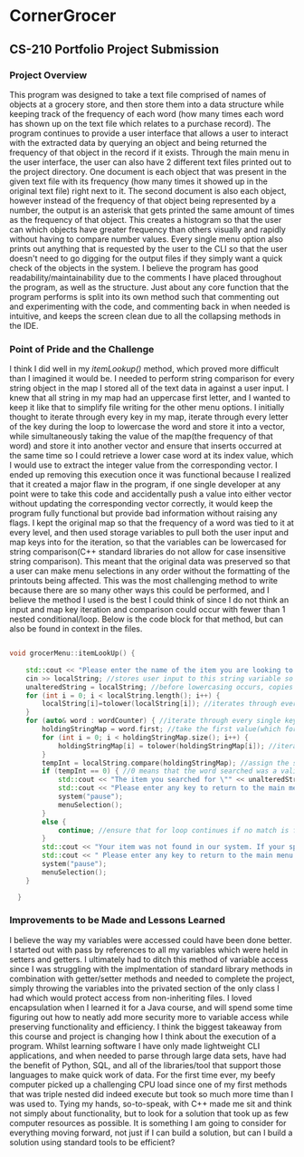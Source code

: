 # CornerGrocer
## CS-210 Portfolio Project Submission
### Project Overview
This program was designed to take a text file comprised of names of objects at a grocery store, and then store them into a data structure while keeping track of the
frequency of each word (how many times each word has shown up on the text file which relates to a purchase record). The program continues to provide a user interface
that allows a user to interact with the extracted data by querying an object and being returned the frequency of that object in the record if it exists. Through the 
main menu in the user interface, the user can also have 2 different text files printed out to the project directory. One document is each object that was present in 
the given text file with its frequency (how many times it showed up in the original text file) right next to it. The second document is also each object, however 
instead of the frequency of that object being represented by a number, the output is an asterisk that gets printed the same amount of times as the frequency of that
object. This creates a histogram so that the user can which objects have greater frequency than others visually and rapidly without having to compare number values.
Every single menu option also prints out anything that is requested by the user to the CLI so that the user doesn't need to go digging for the output files if they 
simply want a quick check of the objects in the system. I believe the program has good readability/maintainability due to the comments I have placed throughout
the program, as well as the structure. Just about any core function that the program performs is split into its own method such that commenting out and experimenting
with the code, and commenting back in when needed is intuitive, and keeps the screen clean due to all the collapsing methods in the IDE.

### Point of Pride and the Challenge
I think I did well in my *itemLookup()* method, which proved more difficult than I imagined it would be. I needed to perform string comparison for every string object
in the map I stored all of the text data in against a user input. I knew that all string in my map had an uppercase first letter, and I wanted to keep it like that
to simplify file writing for the other menu options. I initially thought to iterate through every key in my map, iterate through every letter of the key during the loop
to lowercase the word and store it into a vector, while simultaneously taking the value of the map(the frequency of that word) and store it into another vector and ensure
that inserts occurred at the same time so I could retrieve a lower case word at its index value, which I would use to extract the integer value from the corresponding 
vector. I ended up removing this execution once it was functional because I realized that it created a major flaw in the program, if one single developer at any point
were to take this code and accidentally push a value into either vector without updating the corresponding vector correctly, it would keep the program fully functional
but provide bad information without raising any flags. I kept the original map so that the frequency of a word was tied to it at every level, and then used storage
variables to pull both the user input and map keys into for the iteration, so that the variables can be lowercased for string comparison(C++ standard libraries do not
allow for case insensitive string comparison). This meant that the original data was preserved so that a user can make menu selections in any order without the formatting
of the printouts being affected. This was the most challenging method to
write because there are so many other ways this could be performed, and I believe the method I used is the best I could think of since I do not think 
an input and map key iteration and comparison could occur with fewer than 1 nested conditional/loop.  Below is the code block for that method, but can also be found in context in the files.
```c++

void grocerMenu::itemLookUp() {
    
    std::cout << "Please enter the name of the item you are looking to find a quantity for:";
    cin >> localString; //stores user input to this string variable so it can be lowercased for comparison
    unalteredString = localString; //before lowercasing occurs, copies the information of what was just typed so it can be returned to the user later
    for (int i = 0; i < localString.length(); i++) {
        localString[i]=tolower(localString[i]); //iterates through every letter of the input and lowercases it
    }
    for (auto& word : wordCounter) { //iterate through every single key,value pair in my wordCounter map
        holdingStringMap = word.first; //take the first value(which for this map is the object name) and toss it into a storage variable
        for (int i = 0; i < holdingStringMap.size(); i++) {
            holdingStringMap[i] = tolower(holdingStringMap[i]); //iterate through that storage variable to lowercase it while preserving the map keys
        }
        tempInt = localString.compare(holdingStringMap); //assign the string comparison results to an integer
        if (tempInt == 0) { //0 means that the word searched was a valid object in the system and outputs its map value for the matching key
            std::cout << "The item you searched for \"" << unalteredString << "\" appeared " << word.second << " times!\n"; // and returns what user typed 
            std::cout << "Please enter any key to return to the main menu!\n";
            system("pause"); 
            menuSelection();
        }
        else {
            continue; //ensure that for loop continues if no match is found up to this point until all of the elements in wordCounter have been evaluated
        }
        std::cout << "Your item was not found in our system. If your spelling is correct, then your item may not be in our system.\n";
        std::cout << " Please enter any key to return to the main menu and try again!";
        system("pause");
        menuSelection();
    }

  }

```
### Improvements to be Made and Lessons Learned
I believe the way my variables were accessed could have been done better. I started out with pass by references to all my variables which were held in setters and getters. I ultimately
had to ditch this method of variable access since I was struggling with the implmentation of standard library methods in combination with getter/setter methods and 
needed to complete the project, simply throwing the variables into the privated section of the only class I had which would protect access from non-inheriting files.
I loved encapsulation when I learned it for a Java course, and will spend some time figuring out how to neatly add more security more to variable access while preserving
functionality and efficiency. I think the biggest takeaway from this course and project is changing how I think about the execution of a program. Whilst learning software
I have only made lightweight CLI applications, and when needed to parse through large data sets, have had the benefit of Python, SQL, and all of the libraries/tool that
support those languages to make quick work of data. For the first time ever, my beefy computer picked up a challenging CPU load since one of my first methods that was
triple nested did indeed execute but took so much more time than I was used to. Tying my hands, so-to-speak, with C++ made me sit and think not simply about functionality,
but to look for a solution that took up as few computer resources as possible. It is something I am going to consider for everything moving forward, not just if I can build
a solution, but can I build a solution using standard tools to be efficient?

